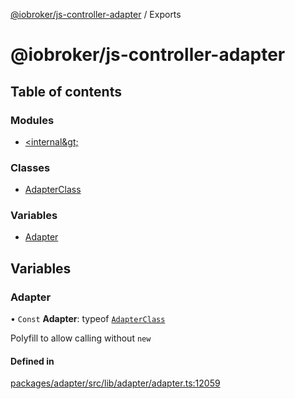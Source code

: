 [@iobroker/js-controller-adapter](README.md) / Exports

# @iobroker/js-controller-adapter

## Table of contents

### Modules

- [&lt;internal\&gt;](modules/internal_.md)

### Classes

- [AdapterClass](classes/AdapterClass.md)

### Variables

- [Adapter](modules.md#adapter)

## Variables

### Adapter

• `Const` **Adapter**: typeof [`AdapterClass`](classes/AdapterClass.md)

Polyfill to allow calling without `new`

#### Defined in

[packages/adapter/src/lib/adapter/adapter.ts:12059](https://github.com/ioBroker/ioBroker.js-controller/blob/bf8adb77/packages/adapter/src/lib/adapter/adapter.ts#L12059)

